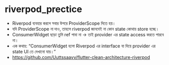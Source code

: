 # riverpod_prectice

* Riverpod ব্যবহার করলে সবার উপরে ProviderScope দিতে হয়।
* যদি ProviderScope না দাও, তাহলে riverpod জানবেই না কোন state কোথায় store হচ্ছে।
* ConsumerWidget ছাড়া তুমি ref পাবা না → তাই provider এর state access করতে পারবে না।
* এক কথায়: “ConsumerWidget হলো Riverpod এর interface যা দিয়ে provider এর state UI তে দেখানো যায়।”
* https://github.com/Uuttssaavv/flutter-clean-architecture-riverpod
